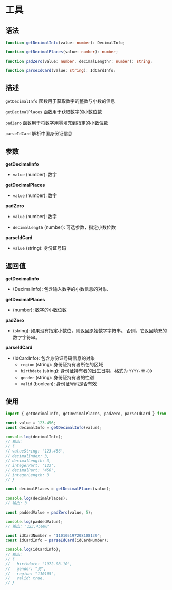 # 工具

## 语法

```ts
function getDecimalInfo(value: number): DecimalInfo;

function getDecimalPlaces(value: number): number;

function padZero(value: number, decimalLength?: number): string;

function parseIdCard(value: string): IdCardInfo;
```

## 描述

`getDecimalInfo` 函数用于获取数字的整数与小数的信息

`getDecimalPlaces` 函数用于获取数字的小数位数

`padZero` 函数用于将数字用零填充到指定的小数位数

`parseIdCard` 解析中国身份证信息

## 参数

**getDecimalInfo**

- `value` (number): 数字

**getDecimalPlaces**

- `value` (number): 数字

**padZero**

- `value` (number): 数字

- `decimalLength` (number): 可选参数，指定小数位数

**parseIdCard**

- `value` (string): 身份证号码

## 返回值

**getDecimalInfo**

- (DecimalInfo): 包含输入数字的小数信息的对象.

**getDecimalPlaces**

- (number): 数字的小数位数

**padZero**

- (string): 如果没有指定小数位，则返回原始数字字符串。 否则，它返回填充的数字字符串。

**parseIdCard**

- (IdCardInfo): 包含身份证号码信息的对象
  - `region` (string): 身份证持有者所在的区域
  - `birthdate` (string): 身份证持有者的出生日期，格式为 `YYYY-MM-DD`
  - `gender` (string): 身份证持有者的性别
  - `valid` (boolean): 身份证号码是否有效

## 使用

```ts
import { getDecimalInfo, getDecimalPlaces, padZero, parseIdCard } from "pixiu-number-toolkit";

const value = 123.456;
const decimalInfo = getDecimalInfo(value);

console.log(decimalInfo);
// 输出:
// {
// valueString: '123.456',
// decimalIndex: 3,
// decimalLength: 3,
// integerPart: '123',
// decimalPart: '456',
// integerLength: 3
// }

const decimalPlaces = getDecimalPlaces(value);

console.log(decimalPlaces);
// 输出: 3

const paddedValue = padZero(value, 5);

console.log(paddedValue);
// 输出: '123.45600'

const idCardNumber = "110105197208108139";
const idCardInfo = parseIdCard(idCardNumber);

console.log(idCardInfo);
// 输出:
// {
//   birthdate: "1972-08-10",
//   gender: "男",
//   region: "110105",
//   valid: true,
// }
```
